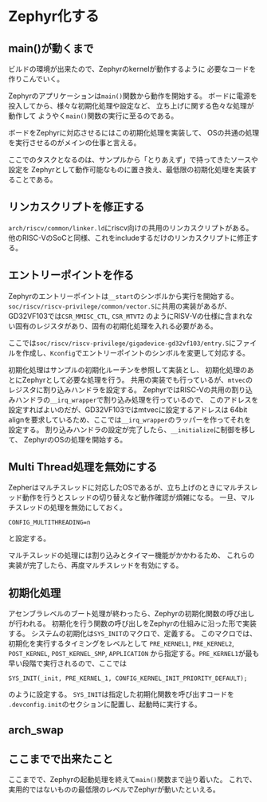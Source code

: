 Zephyr化する
=================


main()が動くまで
--------------------

ビルドの環境が出来たので、Zephyrのkernelが動作するように
必要なコードを作りこんでいく。

Zephyrのアプリケーションは`main()`関数から動作を開始する。
ボードに電源を投入してから、様々な初期化処理や設定など、
立ち上げに関する色々な処理が動作して
ようやく`main()`関数の実行に至るのである。

ボードをZephyrに対応させるにはこの初期化処理を実装して、
OSの共通の処理を実行させるのがメインの仕事と言える。

ここでのタスクとなるのは、サンプルから「とりあえず」で持ってきたソースや設定を
Zephyrとして動作可能なものに置き換え、最低限の初期化処理を実装することである。


リンカスクリプトを修正する
-------------------------

`arch/riscv/common/linker.ld`にriscv向けの共用のリンカスクリプトがある。
他のRISC-VのSoCと同様、これをincludeするだけのリンカスクリプトに修正する。


エントリーポイントを作る
-----------------------

Zephyrのエントリーポイントは`__start`のシンボルから実行を開始する。
`soc/riscv/riscv-privilege/common/vector.S`に共用の実装があるが、
GD32VF103では`CSR_MMISC_CTL`, `CSR_MTVT2` のようにRISV-Vの仕様に含まれない固有のレジスタがあり、固有の初期化処理を入れる必要がある。

ここでは`soc/riscv/riscv-privilege/gigadevice-gd32vf103/entry.S`にファイルを作成し、`Kconfig`でエントリーポイントのシンボルを変更して対応する。

初期化処理はサンプルの初期化ルーチンを参照して実装とし、
初期化処理のあとにZephyrとして必要な処理を行う。
共用の実装でも行っているが、`mtvec`のレジスタに割り込みハンドラを設定する。
ZephyrではRISC-Vの共用の割り込みハンドラの`__irq_wrapper`で割り込み処理を行っているので、
このアドレスを設定すればよいのだが、GD32VF103ではmtvecに設定するアドレスは
64bit alignを要求しているため、ここでは`__irq_wrapper`のラッパーを作ってそれを
設定する。
割り込みハンドラの設定が完了したら、`__initialize`に制御を移して、
ZephyrのOSの処理を開始する。


Multi Thread処理を無効にする
---------------------------

Zepherはマルチスレッドに対応したOSであるが、立ち上げのときにマルチスレッド動作を行うとスレッドの切り替えなど動作確認が煩雑になる。
一旦、マルチスレッドの処理を無効にしておく。

```
CONFIG_MULTITHREADING=n
```

と設定する。

マルチスレッドの処理には割り込みとタイマー機能がかかわるため、
これらの実装が完了したら、再度マルチスレッドを有効にする。

初期化処理
-----------------

アセンブラレベルのブート処理が終わったら、Zephyrの初期化関数の呼び出しが行われる。
初期化を行う関数の呼び出しをZephyrの仕組みに沿った形で実装する。
システムの初期化は`SYS_INIT`のマクロで、定義する。
このマクロでは、初期化を実行するタイミングをレベルとして
`PRE_KERNEL1`, `PRE_KERNEL2`, `POST_KERNEL`, `POST_KERNEL_SMP`, `APPLICATION`
から指定する。`PRE_KERNEL1`が最も早い段階で実行されるので、ここでは

```
SYS_INIT(_init, PRE_KERNEL_1, CONFIG_KERNEL_INIT_PRIORITY_DEFAULT);
```

のように設定する。
`SYS_INIT`は指定した初期化関数を呼び出すコードを
`.devconfig.init`のセクションに配置し、起動時に実行する。


arch_swap
-------------





ここまでで出来たこと
-----------------------------

ここまでで、Zephyrの起動処理を終えて`main()`関数まで辿り着いた。
これで、実用的ではないものの最低限のレベルでZephyrが動いたといえる。